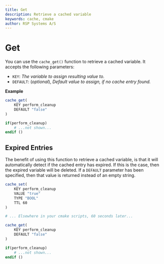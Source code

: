```yaml
---
title: Get
description: Retrieve a cached variable
keywords: cache, cmake
author: RSP Systems A/S
---
```


# Get

You can use the `cache_get()` function to retrieve a cached variable. It accepts the following parameters:

* `KEY`: _The variable to assign resulting value to._
* `DEFAULT`: (_optional_), _Default value to assign, if no cache entry found._

**Example**

```cmake
cache_get(
    KEY perform_cleanup
    DEFAULT "false"
)

if(perform_cleanup)
    # ...not shown...
endif ()
```

## Expired Entries

The benefit of using this function to retrieve a cached variable, is that it will automatically detect if the
cached entry has expired. If this is the case, then the expired variable will be deleted.
If a `DEFAULT` parameter has been specified, then that value is returned instead of an empty string. 

```cmake
cache_set(
    KEY perform_cleanup
    VALUE "true"
    TYPE "BOOL"
    TTL 60
)

# ... Elsewhere in your cmake scripts, 60 seconds later...

cache_get(
    KEY perform_cleanup
    DEFAULT "false"
)

if(perform_cleanup)
    # ...not shown...
endif ()
```
